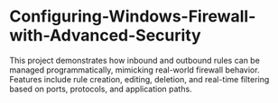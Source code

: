 # Configuring-Windows-Firewall-with-Advanced-Security
This project demonstrates how inbound and outbound rules can be managed programmatically, mimicking real-world firewall behavior. Features include rule creation, editing, deletion, and real-time filtering based on ports, protocols, and application paths.
